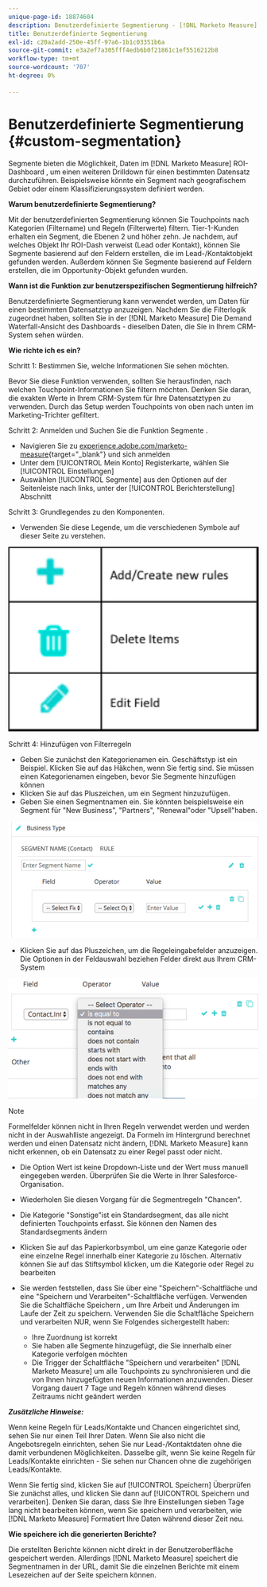 ```yaml
---
unique-page-id: 18874604
description: Benutzerdefinierte Segmentierung - [!DNL Marketo Measure] - Produktdokumentation
title: Benutzerdefinierte Segmentierung
exl-id: c20a2add-250e-45ff-97a6-1b1c03351b6a
source-git-commit: e3a2ef7a305fff4edb6b0f21861c1ef5516212b8
workflow-type: tm+mt
source-wordcount: '707'
ht-degree: 0%

---
```


# Benutzerdefinierte Segmentierung {#custom-segmentation}

Segmente bieten die Möglichkeit, Daten im [!DNL Marketo Measure] ROI-Dashboard , um einen weiteren Drilldown für einen bestimmten Datensatz durchzuführen. Beispielsweise könnte ein Segment nach geografischem Gebiet oder einem Klassifizierungssystem definiert werden.

**Warum benutzerdefinierte Segmentierung?**

Mit der benutzerdefinierten Segmentierung können Sie Touchpoints nach Kategorien (Filtername) und Regeln (Filterwerte) filtern. Tier-1-Kunden erhalten ein Segment, die Ebenen 2 und höher zehn. Je nachdem, auf welches Objekt Ihr ROI-Dash verweist (Lead oder Kontakt), können Sie Segmente basierend auf den Feldern erstellen, die im Lead-/Kontaktobjekt gefunden werden. Außerdem können Sie Segmente basierend auf Feldern erstellen, die im Opportunity-Objekt gefunden wurden.

**Wann ist die Funktion zur benutzerspezifischen Segmentierung hilfreich?**

Benutzerdefinierte Segmentierung kann verwendet werden, um Daten für einen bestimmten Datensatztyp anzuzeigen. Nachdem Sie die Filterlogik zugeordnet haben, sollten Sie in der [!DNL Marketo Measure] Die Demand Waterfall-Ansicht des Dashboards - dieselben Daten, die Sie in Ihrem CRM-System sehen würden.

**Wie richte ich es ein?**

Schritt 1: Bestimmen Sie, welche Informationen Sie sehen möchten.

Bevor Sie diese Funktion verwenden, sollten Sie herausfinden, nach welchen Touchpoint-Informationen Sie filtern möchten. Denken Sie daran, die exakten Werte in Ihrem CRM-System für Ihre Datensatztypen zu verwenden. Durch das Setup werden Touchpoints von oben nach unten im Marketing-Trichter gefiltert.

Schritt 2: Anmelden und Suchen Sie die Funktion Segmente .

* Navigieren Sie zu [experience.adobe.com/marketo-measure](https://experience.adobe.com/marketo-measure){target="_blank"} und sich anmelden
* Unter dem [!UICONTROL Mein Konto] Registerkarte, wählen Sie [!UICONTROL Einstellungen]
* Auswählen [!UICONTROL Segmente] aus den Optionen auf der Seitenleiste nach links, unter der [!UICONTROL Berichterstellung] Abschnitt

Schritt 3: Grundlegendes zu den Komponenten.

* Verwenden Sie diese Legende, um die verschiedenen Symbole auf dieser Seite zu verstehen.

![](assets/1.png)

Schritt 4: Hinzufügen von Filterregeln

* Geben Sie zunächst den Kategorienamen ein. Geschäftstyp ist ein Beispiel. Klicken Sie auf das Häkchen, wenn Sie fertig sind. Sie müssen einen Kategorienamen eingeben, bevor Sie Segmente hinzufügen können
* Klicken Sie auf das Pluszeichen, um ein Segment hinzuzufügen.
* Geben Sie einen Segmentnamen ein. Sie könnten beispielsweise ein Segment für &quot;New Business&quot;, &quot;Partners&quot;, &quot;Renewal&quot;oder &quot;Upsell&quot;haben.

![](assets/2.png)

* Klicken Sie auf das Pluszeichen, um die Regeleingabefelder anzuzeigen. Die Optionen in der Feldauswahl beziehen Felder direkt aus Ihrem CRM-System

![](assets/3.png)

>[!NOTE]
>
>Formelfelder können nicht in Ihren Regeln verwendet werden und werden nicht in der Auswahlliste angezeigt. Da Formeln im Hintergrund berechnet werden und einen Datensatz nicht ändern, [!DNL Marketo Measure] kann nicht erkennen, ob ein Datensatz zu einer Regel passt oder nicht.

* Die Option Wert ist keine Dropdown-Liste und der Wert muss manuell eingegeben werden. Überprüfen Sie die Werte in Ihrer Salesforce-Organisation.
* Wiederholen Sie diesen Vorgang für die Segmentregeln &quot;Chancen&quot;.
* Die Kategorie &quot;Sonstige&quot;ist ein Standardsegment, das alle nicht definierten Touchpoints erfasst. Sie können den Namen des Standardsegments ändern
* Klicken Sie auf das Papierkorbsymbol, um eine ganze Kategorie oder eine einzelne Regel innerhalb einer Kategorie zu löschen. Alternativ können Sie auf das Stiftsymbol klicken, um die Kategorie oder Regel zu bearbeiten
* Sie werden feststellen, dass Sie über eine &quot;Speichern&quot;-Schaltfläche und eine &quot;Speichern und Verarbeiten&quot;-Schaltfläche verfügen. Verwenden Sie die Schaltfläche Speichern , um Ihre Arbeit und Änderungen im Laufe der Zeit zu speichern. Verwenden Sie die Schaltfläche Speichern und verarbeiten NUR, wenn Sie Folgendes sichergestellt haben:

   * Ihre Zuordnung ist korrekt
   * Sie haben alle Segmente hinzugefügt, die Sie innerhalb einer Kategorie verfolgen möchten
   * Die Trigger der Schaltfläche &quot;Speichern und verarbeiten&quot; [!DNL Marketo Measure] um alle Touchpoints zu synchronisieren und die von Ihnen hinzugefügten neuen Informationen anzuwenden. Dieser Vorgang dauert 7 Tage und Regeln können während dieses Zeitraums nicht geändert werden

**_Zusätzliche Hinweise:_**

Wenn keine Regeln für Leads/Kontakte und Chancen eingerichtet sind, sehen Sie nur einen Teil Ihrer Daten. Wenn Sie also nicht die Angebotsregeln einrichten, sehen Sie nur Lead-/Kontaktdaten ohne die damit verbundenen Möglichkeiten. Dasselbe gilt, wenn Sie keine Regeln für Leads/Kontakte einrichten - Sie sehen nur Chancen ohne die zugehörigen Leads/Kontakte.

Wenn Sie fertig sind, klicken Sie auf [!UICONTROL Speichern] Überprüfen Sie zunächst alles, und klicken Sie dann auf [!UICONTROL Speichern und verarbeiten]. Denken Sie daran, dass Sie Ihre Einstellungen sieben Tage lang nicht bearbeiten können, wenn Sie speichern und verarbeiten, wie [!DNL Marketo Measure] Formatiert Ihre Daten während dieser Zeit neu.

**Wie speichere ich die generierten Berichte?**

Die erstellten Berichte können nicht direkt in der Benutzeroberfläche gespeichert werden. Allerdings [!DNL Marketo Measure] speichert die Segmentnamen in der URL, damit Sie die einzelnen Berichte mit einem Lesezeichen auf der Seite speichern können.
